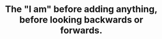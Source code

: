 ---
title: 'The "I am" before adding anything, before looking backwards or forwards.'
tags: self nondual experience
nondualself: true
nondualselforder: 1
illusionofself: true
---